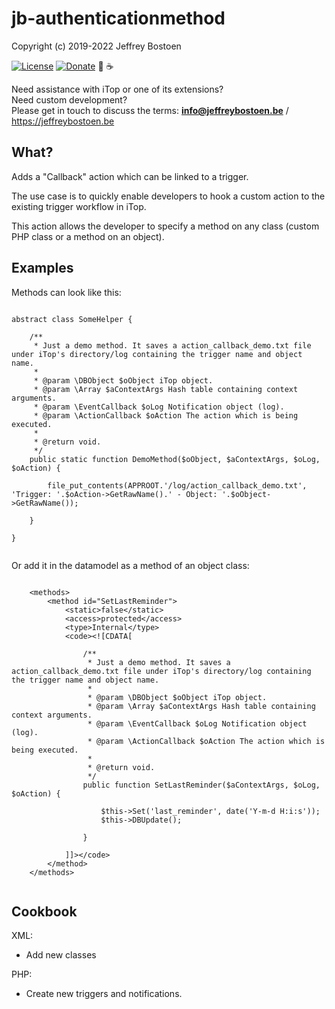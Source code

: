 # jb-authenticationmethod

Copyright (c) 2019-2022 Jeffrey Bostoen

[![License](https://img.shields.io/github/license/jbostoen/iTop-custom-extensions)](https://github.com/jbostoen/iTop-custom-extensions/blob/master/license.md)
[![Donate](https://img.shields.io/badge/Donate-PayPal-green.svg)](https://www.paypal.me/jbostoen)
🍻 ☕

Need assistance with iTop or one of its extensions?  
Need custom development?  
Please get in touch to discuss the terms: **info@jeffreybostoen.be** / https://jeffreybostoen.be

## What?

Adds a "Callback" action which can be linked to a trigger.

The use case is to quickly enable developers to hook a custom action to the existing trigger workflow in iTop.  

This action allows the developer to specify a method on any class (custom PHP class or a method on an object).


## Examples

Methods can look like this:


```

abstract class SomeHelper {

	/**
	 * Just a demo method. It saves a action_callback_demo.txt file under iTop's directory/log containing the trigger name and object name.
	 *
	 * @param \DBObject $oObject iTop object.
	 * @param \Array $aContextArgs Hash table containing context arguments.
	 * @param \EventCallback $oLog Notification object (log).
	 * @param \ActionCallback $oAction The action which is being executed.
	 *
	 * @return void.
	 */
	public static function DemoMethod($oObject, $aContextArgs, $oLog, $oAction) {
	
		file_put_contents(APPROOT.'/log/action_callback_demo.txt', 'Trigger: '.$oAction->GetRawName().' - Object: '.$oObject->GetRawName());
		
	}

}


```

Or add it in the datamodel as a method of an object class:

```

	<methods>
		<method id="SetLastReminder">
			<static>false</static>
			<access>protected</access>
			<type>Internal</type>
			<code><![CDATA[
		  
				/**
				 * Just a demo method. It saves a action_callback_demo.txt file under iTop's directory/log containing the trigger name and object name.
				 *
				 * @param \DBObject $oObject iTop object.
				 * @param \Array $aContextArgs Hash table containing context arguments.
				 * @param \EventCallback $oLog Notification object (log).
				 * @param \ActionCallback $oAction The action which is being executed.
				 *
				 * @return void.
				 */
				public function SetLastReminder($aContextArgs, $oLog, $oAction) {
				
					$this->Set('last_reminder', date('Y-m-d H:i:s'));
					$this->DBUpdate();
					
				}
				
			]]></code>
		</method>
	</methods>
			
```


## Cookbook

XML:
* Add new classes

PHP:
* Create new triggers and notifications.

